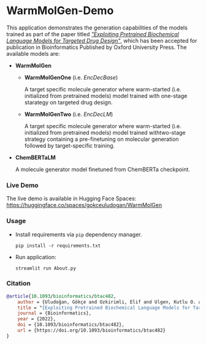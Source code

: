# WarmMolGen-Demo

This application demonstrates the generation capabilities of the models trained as part of the paper titled [*"Exploiting Pretrained Biochemical Language Models for Targeted Drug Design"*](https://github.com/boun-tabi/biochemical-lms-for-drug-design), which has been accepted for publication in Bioinformatics Published by Oxford University Press. The available models are:

* **WarmMolGen**
  - **WarmMolGenOne** (i.e. *EncDecBase*)
  
    A target specific molecule generator where warm-started (i.e. initialized from pretrained models) model trained with one-stage starategy on targeted drug design.
  - **WarmMolGenTwo** (i.e. *EncDecLM*)
  
    A target specific molecule generator where warm-started (i.e. initialized from pretrained models) model trained withtwo-stage strategy containing a pre-finetuning on molecular generation followed by target-specific training. 
* **ChemBERTaLM**

  A molecule generator model finetuned from ChemBERTa checkpoint. 

### Live Demo 
The live demo is available in Hugging Face Spaces: https://huggingface.co/spaces/gokceuludogan/WarmMolGen

### Usage
* Install requirements via `pip` dependency manager. 
  ```
  pip install -r requirements.txt 
  ``` 
* Run application:
  ```
  streamlit run About.py
  ```
  
### Citation
```bibtex
@article{10.1093/bioinformatics/btac482,
    author = {Uludoğan, Gökçe and Ozkirimli, Elif and Ulgen, Kutlu O. and Karalı, Nilgün Lütfiye and Özgür, Arzucan},
    title = "{Exploiting Pretrained Biochemical Language Models for Targeted Drug Design}",
    journal = {Bioinformatics},
    year = {2022},
    doi = {10.1093/bioinformatics/btac482},
    url = {https://doi.org/10.1093/bioinformatics/btac482}
}
```
